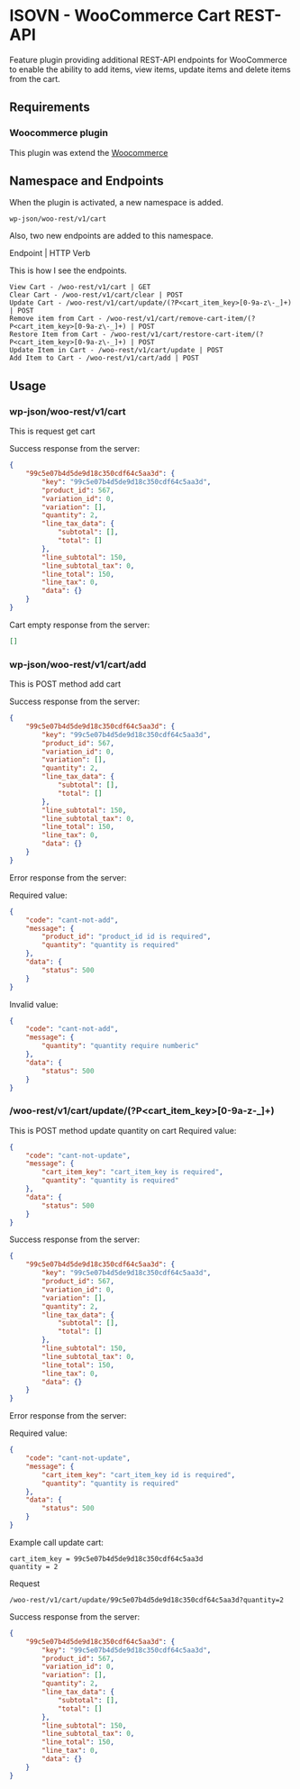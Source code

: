 # ISOVN - WooCommerce Cart REST-API

Feature plugin providing additional REST-API endpoints for WooCommerce to enable the ability to add items, view items, update items and delete items from the cart.

## Requirements

### Woocommerce plugin

This plugin was extend the [Woocommerce](https://wordpress.org/plugins/woocommerce/) 

## Namespace and Endpoints

When the plugin is activated, a new namespace is added.


```
wp-json/woo-rest/v1/cart
```
Also, two new endpoints are added to this namespace.


Endpoint | HTTP Verb

This is how I see the endpoints.

    View Cart - /woo-rest/v1/cart | GET
    Clear Cart - /woo-rest/v1/cart/clear | POST
    Update Cart - /woo-rest/v1/cart/update/(?P<cart_item_key>[0-9a-z\-_]+) | POST
    Remove item from Cart - /woo-rest/v1/cart/remove-cart-item/(?P<cart_item_key>[0-9a-z\-_]+) | POST
    Restore Item from Cart - /woo-rest/v1/cart/restore-cart-item/(?P<cart_item_key>[0-9a-z\-_]+) | POST
    Update Item in Cart - /woo-rest/v1/cart/update | POST
    Add Item to Cart - /woo-rest/v1/cart/add | POST

## Usage
### wp-json/woo-rest/v1/cart

This is request get cart

Success response from the server:

```json
{
    "99c5e07b4d5de9d18c350cdf64c5aa3d": {
        "key": "99c5e07b4d5de9d18c350cdf64c5aa3d",
        "product_id": 567,
        "variation_id": 0,
        "variation": [],
        "quantity": 2,
        "line_tax_data": {
            "subtotal": [],
            "total": []
        },
        "line_subtotal": 150,
        "line_subtotal_tax": 0,
        "line_total": 150,
        "line_tax": 0,
        "data": {}
    }
}
```
Cart empty response from the server:

```json
[]
```

### wp-json/woo-rest/v1/cart/add

This is POST method add cart

Success response from the server:

```json
{
    "99c5e07b4d5de9d18c350cdf64c5aa3d": {
        "key": "99c5e07b4d5de9d18c350cdf64c5aa3d",
        "product_id": 567,
        "variation_id": 0,
        "variation": [],
        "quantity": 2,
        "line_tax_data": {
            "subtotal": [],
            "total": []
        },
        "line_subtotal": 150,
        "line_subtotal_tax": 0,
        "line_total": 150,
        "line_tax": 0,
        "data": {}
    }
}
```
Error response from the server:

Required value:
```json
{
    "code": "cant-not-add",
    "message": {
        "product_id": "product_id id is required",
        "quantity": "quantity is required"
    },
    "data": {
        "status": 500
    }
}
```
Invalid value:

```json
{
    "code": "cant-not-add",
    "message": {
        "quantity": "quantity require numberic"
    },
    "data": {
        "status": 500
    }
}
```


### /woo-rest/v1/cart/update/(?P<cart_item_key>[0-9a-z\-_]+)

This is POST method update quantity on cart
Required value:
```json
{
    "code": "cant-not-update",
    "message": {
        "cart_item_key": "cart_item_key is required",
        "quantity": "quantity is required"
    },
    "data": {
        "status": 500
    }
}
```
Success response from the server:

```json
{
    "99c5e07b4d5de9d18c350cdf64c5aa3d": {
        "key": "99c5e07b4d5de9d18c350cdf64c5aa3d",
        "product_id": 567,
        "variation_id": 0,
        "variation": [],
        "quantity": 2,
        "line_tax_data": {
            "subtotal": [],
            "total": []
        },
        "line_subtotal": 150,
        "line_subtotal_tax": 0,
        "line_total": 150,
        "line_tax": 0,
        "data": {}
    }
}
```

Error response from the server:

Required value:
```json
{
    "code": "cant-not-update",
    "message": {
        "cart_item_key": "cart_item_key id is required",
        "quantity": "quantity is required"
    },
    "data": {
        "status": 500
    }
}
```

Example call update cart:
```
cart_item_key = 99c5e07b4d5de9d18c350cdf64c5aa3d
quantity = 2
```
Request
```
/woo-rest/v1/cart/update/99c5e07b4d5de9d18c350cdf64c5aa3d?quantity=2
```
Success response from the server:

```json
{
    "99c5e07b4d5de9d18c350cdf64c5aa3d": {
        "key": "99c5e07b4d5de9d18c350cdf64c5aa3d",
        "product_id": 567,
        "variation_id": 0,
        "variation": [],
        "quantity": 2,
        "line_tax_data": {
            "subtotal": [],
            "total": []
        },
        "line_subtotal": 150,
        "line_subtotal_tax": 0,
        "line_total": 150,
        "line_tax": 0,
        "data": {}
    }
}
```